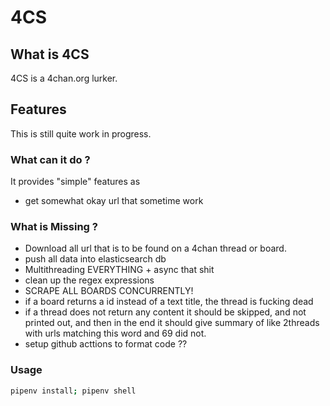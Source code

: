 # 4CS

## What is 4CS
4CS is a 4chan.org lurker.


## Features
This is still quite work in progress.


### What can it do ?
It provides "simple" features as
* get somewhat okay url that sometime work

### What is Missing ?

* Download all url that is to be found on a 4chan thread or board.
* push all data into elasticsearch db
* Multithreading EVERYTHING + async that shit
* clean up the regex expressions
* SCRAPE ALL BOARDS CONCURRENTLY!
* if a board returns a id instead of a text title, the thread is fucking dead 
* if a thread does not return any content it should be skipped, and not printed out, and then in the end it should give summary of like 2threads with urls matching this word and 69 did not.
* setup github acttions to format code ??

### Usage
```bash
pipenv install; pipenv shell

```